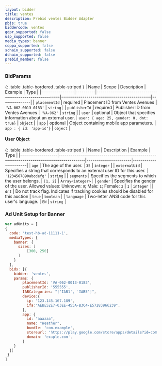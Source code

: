 ```yaml
---
layout: bidder
title: ventes
description: Prebid ventes Bidder Adapter
pbjs: true
biddercode: ventes
gdpr_supported: false
usp_supported: false
media_types: banner
coppa_supported: false
schain_supported: false
dchain_supported: false
prebid_member: false
---
```


### BidParams
{: .table .table-bordered .table-striped }
| Name            | Scope    | Description                                		 | Example                      		| Type          |
|-----------------|----------|-----------------------------------------------------------|----------------------------------------------|---------------|
| `placementId`   | required | Placement ID from Ventes Avenues 			 | `'VA-062-0013-0183'` 			| `string`	|
| `publisherId`   | required | Publisher ID from Ventes Avenues 			 | `'VA-062'` 					| `string`	|
| `user`          | optional | Object that specifies information about an external user. | `user: { age: 25, gender: 0, dnt: true}` 	| `object`	|
| `app`           | optional | Object containing mobile app parameters.  		 | `app : { id: 'app-id'}`			| `object`	|

#### User Object

{: .table .table-bordered .table-striped }
| Name              | Description 										| Example		| Type             	|
|-------------------|-------------------------------------------------------------------------------------------|-----------------------|-----------------------|
| `age`             | The age of the user.									| `35`			| `integer`		|
| `externalUid`     | Specifies a string that corresponds to an external user ID for this user. 		| `'1234567890abcdefg'`	| `string` 		|
| `segments`        | Specifies the segments to which the user belongs.						| `[1, 2]` 		| `Array<integer>`	|
| `gender`          | Specifies the gender of the user.  Allowed values: Unknown: `0`; Male: `1`; Female: `2`	| `1` 			| `integer`		|
| `dnt`             | Do not track flag.  Indicates if tracking cookies should be disabled for this auction	| `true`  	 	| `boolean`		|
| `language`        | Two-letter ANSI code for this user's language.						| `EN`			| `string`		|


### Ad Unit Setup for Banner
```javascript
var adUnits = [
{
  code: 'test-hb-ad-11111-1',
  mediaTypes: {
    banner: {  
      sizes: [
          [300, 250]
      ]
    }   
  }, 
  bids: [{
    bidder: 'ventes',
    params: {
        placementId: 'VA-062-0013-0183',
        publisherId: '555555',
        IABCategories: "['IAB1', 'IAB5']",
        device:{
          ip: '123.145.167.189',
          ifa:"AEBE52E7-03EE-455A-B3C4-E57283966239",
        },
        app: {
          id: "aaaaaa",
          name: "Weather",
          bundle: 'com.example',
          storeurl: 'https://play.google.com/store/apps/details?id=com.example&hl=en',
          domain: 'exaple.com',
        } 
    }
  }]
 }
]
```
